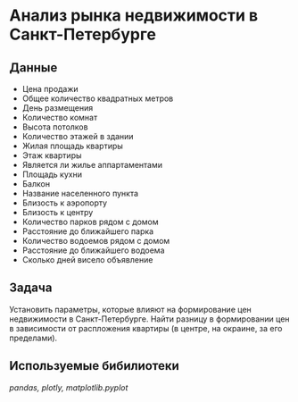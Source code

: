 # Анализ рынка недвижимости в Санкт-Петербурге
## Данные
- Цена продажи
- Общее количество квадратных метров
- День размещения
- Количество комнат
- Высота потолков
- Количество этажей в здании
- Жилая площадь квартиры
- Этаж квартиры
- Является ли жилье аппартаментами
- Площадь кухни
- Балкон
- Название населенного пункта 
- Близость к аэропорту
- Близость к центру
- Количество парков рядом с домом
- Расстояние до ближайшего парка
- Количество водоемов рядом с домом
- Расстояние до ближайшего водоема
- Сколько дней висело объявление 
## Задача
Установить параметры, которые влияют на формирование цен недвижимости в Санкт-Петербурге. Найти разницу в формировании цен в зависимости от распложения квартиры (в центре, на окраине, за его пределами).
## Используемые бибилиотеки
*pandas, plotly, matplotlib.pyplot*
